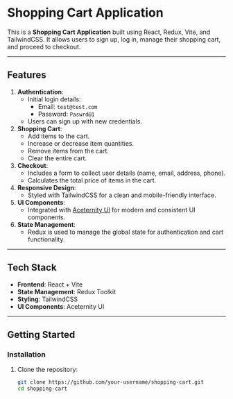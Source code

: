 # Shopping Cart Application

This is a **Shopping Cart Application** built using React, Redux, Vite, and TailwindCSS. It allows users to sign up, log in, manage their shopping cart, and proceed to checkout.

---

## **Features**

1. **Authentication**:
   - Initial login details:
     - Email: `test@test.com`
     - Password: `Paswrd@1`
   - Users can sign up with new credentials.
2. **Shopping Cart**:
   - Add items to the cart.
   - Increase or decrease item quantities.
   - Remove items from the cart.
   - Clear the entire cart.
3. **Checkout**:
   - Includes a form to collect user details (name, email, address, phone).
   - Calculates the total price of items in the cart.
4. **Responsive Design**:
   - Styled with TailwindCSS for a clean and mobile-friendly interface.
5. **UI Components**:
   - Integrated with [Aceternity UI](https://ui.aceternity.com/) for modern and consistent UI components.
6. **State Management**:
   - Redux is used to manage the global state for authentication and cart functionality.

---

## **Tech Stack**

- **Frontend**: React + Vite
- **State Management**: Redux Toolkit
- **Styling**: TailwindCSS
- **UI Components**: Aceternity UI

---

## **Getting Started**

### **Installation**

1. Clone the repository:
   ```bash
   git clone https://github.com/your-username/shopping-cart.git
   cd shopping-cart
   ```
